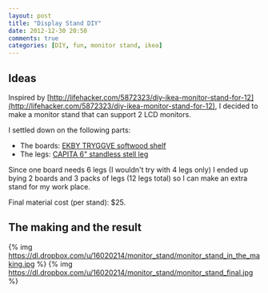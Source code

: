 ```yaml
---
layout: post
title: "Display Stand DIY"
date: 2012-12-30 20:50
comments: true
categories: [DIY, fun, monitor stand, ikea]
---
```

## Ideas
Inspired by [http://lifehacker.com/5872323/diy-ikea-monitor-stand-for-12](http://lifehacker.com/5872323/diy-ikea-monitor-stand-for-12), I decided to make a monitor stand that can support 2 LCD monitors.

I settled down on the following parts:

- The boards: [EKBY TRYGGVE softwood shelf](http://www.ikea.com/us/en/catalog/products/30094629/#/10094630)
- The legs: [CAPITA 6" standless stell leg](http://www.ikea.com/us/en/catalog/products/20049538/#/00054564)

Since one board needs 6 legs (I wouldn't try with 4 legs only) I ended up bying 2 boards and 3 packs of legs (12 legs total) so I can make an extra stand for my work place.

Final material cost (per stand): $25.

## The making and the result
{% img https://dl.dropbox.com/u/16020214/monitor_stand/monitor_stand_in_the_making.jpg %}
{% img https://dl.dropbox.com/u/16020214/monitor_stand/monitor_stand_final.jpg %}
